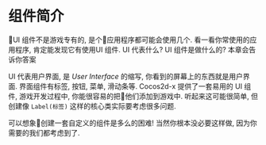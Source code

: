 # 组件简介

UI 组件不是游戏专有的, 是个应用程序都可能会使用几个. 看一看你常使用的应用程序, 肯定能发现它有使用UI 组件. UI 代表什么? UI 组件是做什么的? 本章会告诉你答案

UI 代表用户界面, 是 _User Interface_ 的缩写, 你看到的屏幕上的东西就是用户界面. 界面组件有标签, 按钮, 菜单, 滑动条等. Cocos2d-x 提供了一套易用的 UI 组件, 游戏开发过程中, 你能很容易的把他们添加到游戏中. 听起来这可能很简单, 但创建像 `Label(标签)` 这样的核心类实际要考虑很多问题.

可以想象创建一套自定义的组件是多么的困难! 当然你根本没必要这样做, 因为你需要的我们都考虑到了.

<!-- topics to cover later -->
<!--
#### ImageView
A `ImageView` is a placeholder for displaying images. It supports touch events,
focus, percent positioning and percent content size. To create an `ImageView`:
```cpp
auto imageView = ImageView::create("ccicon.png");
imageView->setPosition(Vec2(0,0));
this->addChild(imageView);
```
It is also possible to create an `ImageView` from a `SpriteFrame`:
```cpp
auto imageView = ImageView::create("ccicon.png", TextureResType::PLIST);
imageView->setPosition(Vec2(0,0));
this->addChild(imageView);
```
## Text
A `Text` widget is used for displaying text. It can also use it as a _text-only_
button. You can think of a `Text` widget as `Text` supports system font and TTF fonts. To create a `Text` widget:
```cpp
auto text = Text::create("Text","fonts/MyTTF.ttf",30);

this->addChild(text);
```
You can add effects like _shadow_, _glow_ and _outline_ just like any `Label`
object.

### TextBMFont
A `TextBMFont` widget is used for displaying `BMFont` text. It supports touch
event, focus, percent positioning and percent content size. Creating a `TextBMFont`
is list like the `Text` widget:
```cpp
auto textBMFont = TextBMFont::create("BMFont", "bitmapFontTest2.fnt");
textBMFont->setPosition(Vec2(0,0));
this->addChild(textBMFont);
```

#### TextAtlas
A `TextAtlas` widget is used for displaying text as an _atlas font_. It  supports
touch event, focus, percent positioning and percent content size.\
```cpp
auto textAtlas = TextAtlas::create("1234567890", "labelatlas.png", 17, 22, "0");
textAtlas->setPosition(Vec2(0,0));
this->addChild(textAtlas);
```

#### RichText
A `RichText` widget is used for displaying text, image and custom nodes.  It
supports touch event, focus, percent positioning and percent content size. When
receiving a touch event the whole `RichText` widget receives the event. To create
a `RichText` widget:
```cpp
auto richText = RichText::create();
richText->ignoreContentAdaptWithSize(false);
richText->setContentSize(Size(100, 100));

auto re1 = RichElementText::create(1, Color3B::WHITE, 255, str1, "Marker Felt", 10);

richText->pushBackElement(re1);
richText->setPosition(Vec2(0,0));
richText->setLocalZOrder(10);
this->addChild(_richText);
```
-->

